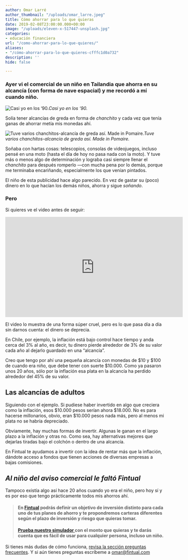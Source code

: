 ```yaml
---
author: Omar Larré
author_thumbnail: "/uploads/omar_larre.jpeg"
title: Cómo ahorrar para lo que quieras
date: 2019-02-08T23:00:00.000+00:00
image: "/uploads/eleven-x-517447-unsplash.jpg"
categories:
- educación financiera
url: "/como-ahorrar-para-lo-que-quieres/"
aliases:
- "/cómo-ahorrar-para-lo-que-quieres-cfffc1d0a732"
description: ''
hide: false

---
```

### Ayer vi el comercial de un niño en Tailandia que ahorra en su alcancía (con forma de nave espacial) y me recordó a mí cuando niño.

![Casi yo en los ‘90.](/uploads/cómo-ahorrar-6791.png)_Casi yo en los ‘90._

Solía tener alcancías de greda en forma de _chanchito_ y cada vez que tenía ganas de ahorrar metía mis monedas ahí.

![Tuve varios chanchitos-alcancía de greda así. Made in Pomaire.](/uploads/cómo-ahorrar-8768.jpg)_Tuve varios chanchitos-alcancía de greda así. Made in Pomaire._

Soñaba con hartas cosas: telescopios, consolas de videojuegos, incluso pensé en una moto (hasta el día de hoy no pasa nada con la moto). Y tuve más o menos algo de determinación y lograba casi siempre llenar el _chanchito_ para después romperlo —con mucha pena por lo demás, porque me terminaba encariñando, especialmente los que venían pintados.

El niño de esta publicidad hace algo parecido. En vez de gastar su (poco) dinero en lo que hacían los demás niños, ahorra y sigue _soñando_.

### Pero

Si quieres ve el video antes de seguir:

<div style="text-align: center;">
<iframe width="560" height="315" src="https://www.youtube.com/embed/a2lv_Xl1e4U" frameborder="0" allow="accelerometer; autoplay; encrypted-media; gyroscope; picture-in-picture" allowfullscreen></iframe>
</div>

El video lo muestra de una forma súper cruel, pero es lo que pasa día a día sin darnos cuenta: el dinero se deprecia.

En Chile, por ejemplo, la inflación está bajo control hace tiempo y anda cerca del 3% al año, es decir, tu dinero pierde alrededor de 3% de su valor cada año al dejarlo guardado en una “alcancía”.

Creo que tengo por ahí una pequeña alcancía con monedas de $10 y $100 de cuando era niño, que debe tener con suerte $10.000. Como ya pasaron unos 20 años, sólo por la inflación esa plata en la alcancía ha perdido alrededor del 45% de su valor.

## Las alcancías de adultos

Siguiendo con el ejemplo. Si pudiese haber invertido en algo que creciera como la inflación, esos $10.000 pesos serían ahora $18.000. No es para hacerse millonarios, obvio, eran $10.000 pesos nada más, pero al menos mi plata no se habría depreciado.

Obviamente, hay muchas formas de invertir. Algunas le ganan en el largo plazo a la inflación y otras no. Como sea, hay alternativas mejores que dejarlas tiradas bajo el colchón o dentro de una alcancía.

En Fintual te ayudamos a invertir con la idea de rentar más que la inflación, dándote acceso a fondos que tienen acciones de diversas empresas a bajas comisiones.

## _Al niño del aviso comercial le faltó Fintual_

Tampoco existía algo así hace 20 años cuando yo era el niño, pero hoy sí y es por eso que tengo prácticamente todos mis ahorros ahí.

> #### En [Fintual](https://fintual.cl/?utm_source=edu&utm_medium=edu&utm_campaign=conversion&utm_content=edu+como+ahorrar+para+lo+que+quieres-261) podrás definir un objetivo de inversión distinto para cada uno de tus planes de ahorro y te propondremos carteras diferentes según el plazo de inversión y riesgo que quieras tomar. 
>
> #### [Prueba nuestro simulador ](https://fintual.cl/?utm_source=edu&utm_medium=edu&utm_campaign=conversion&utm_content=edu+como+ahorrar+para+lo+que+quieres-261)con el monto que quieras y te darás cuenta que es fácil de usar para cualquier persona, incluso un niño.

Si tienes más dudas de cómo funciona, [revisa la sección preguntas frecuentes](https://fintual.cl/simple/?utm_source=IG&utm_medium=referral&utm_campaign=awareness&utm_content=como+ahorrar+para+lo+que+quieres+simple-197). Y si aún tienes preguntas escríbeme a omar@fintual.com